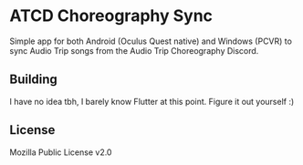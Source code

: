 # ATCD Choreography Sync

Simple app for both Android (Oculus Quest native) and Windows (PCVR) to sync Audio Trip songs from
the Audio Trip Choreography Discord.

## Building

I have no idea tbh, I barely know Flutter at this point. Figure it out yourself :)

## License

Mozilla Public License v2.0